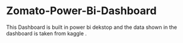 # Zomato-Power-Bi-Dashboard
This Dashboard is built in power bi dekstop and the data shown in the dashboard is taken from kaggle .
